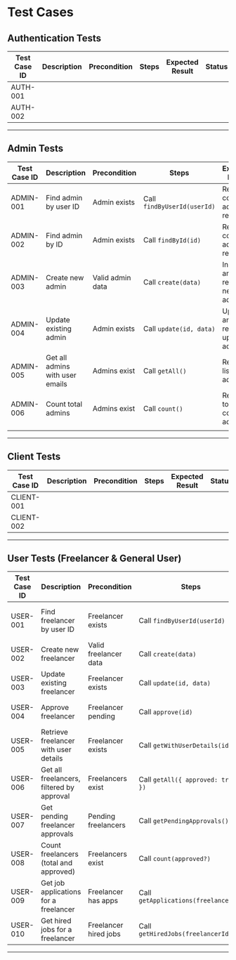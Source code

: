 # Test Cases

## Authentication Tests

| Test Case ID | Description                         | Precondition             | Steps                          | Expected Result                | Status |
|--------------|-----------------------------------|-------------------------|--------------------------------|-------------------------------|--------|
| AUTH-001     |                                   |                         |                                |                               |        |
| AUTH-002     |                                   |                         |                                |                               |        |

---

## Admin Tests

| Test Case ID | Description                      | Precondition        | Steps                         | Expected Result                  | Status |
|--------------|---------------------------------|--------------------|-------------------------------|---------------------------------|--------|
| ADMIN-001    | Find admin by user ID            | Admin exists       | Call `findByUserId(userId)`    | Returns correct admin record     |        |
| ADMIN-002    | Find admin by ID                 | Admin exists       | Call `findById(id)`            | Returns correct admin record     |        |
| ADMIN-003    | Create new admin                 | Valid admin data   | Call `create(data)`            | Inserts and returns new admin    |        |
| ADMIN-004    | Update existing admin            | Admin exists       | Call `update(id, data)`        | Updates and returns updated admin|        |
| ADMIN-005    | Get all admins with user emails | Admins exist       | Call `getAll()`                | Returns list of all admins       |        |
| ADMIN-006    | Count total admins              | Admins exist       | Call `count()`                 | Returns total count of admins    |        |
                                 |                         |                                |                               |        |

---

## Client Tests

| Test Case ID | Description                         | Precondition             | Steps                          | Expected Result                | Status |
|--------------|-----------------------------------|-------------------------|--------------------------------|-------------------------------|--------|
| CLIENT-001   |                                   |                         |                                |                               |        |
| CLIENT-002   |                                   |                         |                                |                               |        |

---

## User Tests (Freelancer & General User)

| Test Case ID | Description                                      | Precondition             | Steps                          | Expected Result                    | Status |
|--------------|------------------------------------------------|-------------------------|--------------------------------|-----------------------------------|--------|
| USER-001     | Find freelancer by user ID                       | Freelancer exists       | Call `findByUserId(userId)`     | Returns correct freelancer record |        |
| USER-002     | Create new freelancer                            | Valid freelancer data   | Call `create(data)`             | Inserts and returns new freelancer|        |
| USER-003     | Update existing freelancer                       | Freelancer exists       | Call `update(id, data)`         | Updates and returns updated data  |        |
| USER-004     | Approve freelancer                               | Freelancer pending      | Call `approve(id)`              | Freelancer marked approved         |        |
| USER-005     | Retrieve freelancer with user details           | Freelancer exists       | Call `getWithUserDetails(id)`   | Returns combined freelancer/user info |    |
| USER-006     | Get all freelancers, filtered by approval       | Freelancers exist       | Call `getAll({ approved: true })`| Returns list of approved freelancers|    |
| USER-007     | Get pending freelancer approvals                 | Pending freelancers     | Call `getPendingApprovals()`    | Returns list of unapproved freelancers|    |
| USER-008     | Count freelancers (total and approved)           | Freelancers exist       | Call `count(approved?)`         | Returns correct count              |        |
| USER-009     | Get job applications for a freelancer            | Freelancer has apps     | Call `getApplications(freelancerId)` | Returns list of job applications |    |
| USER-010     | Get hired jobs for a freelancer                   | Freelancer hired jobs   | Call `getHiredJobs(freelancerId)` | Returns list of hired jobs         |        |

---
